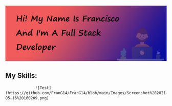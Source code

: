![Test Image 1](https://github.com/FranG14/FranG14/blob/main/Images/Banner.jpg)

## My Skills:  
                 ![Test](https://github.com/FranG14/FranG14/blob/main/Images/Screenshot%202021-05-16%20160209.png)
<!--
**FranG14/FranG14** is a ✨ _special_ ✨ repository because its `README.md` (this file) appears on your GitHub profile.

Here are some ideas to get you started:

- 🔭 I’m currently working on ...
- 🌱 I’m currently learning ...
- 👯 I’m looking to collaborate on ...
- 🤔 I’m looking for help with ...
- 💬 Ask me about ...
- 📫 How to reach me: ...
- 😄 Pronouns: ...
- ⚡ Fun fact: ...
-->
